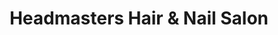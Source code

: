 ---
title: "Headmasters Hair & Nail Salon"
url: /berlin/headmasters-hair-und-nail-salon/
shop: Friseur
---